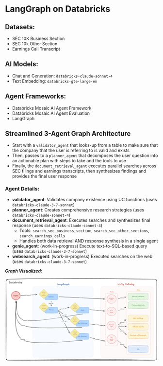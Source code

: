 # LangGraph on Databricks

## Datasets:
* SEC 10K Business Section
* SEC 10k Other Section
* Earnings Call Transcript

## AI Models:
* Chat and Generation: `databricks-claude-sonnet-4`
* Text Embedding: `databricks-gte-large-en`

## Agent Frameworks:
* Databricks Mosaic AI Agent Framework
* Databricks Mosaic AI Agent Evaluation
* LangGraph

## Streamlined 3-Agent Graph Architecture
* Start with a `validator_agent` that looks-up from a table to make sure that the company that the user is referring to is valid and exists
* Then, passes to a `planner_agent` that decomposes the user question into an actionable plan with steps to take and the tools to use
* Finally, the `document_retrieval_agent` executes parallel searches across SEC filings and earnings transcripts, then synthesizes findings and provides the final user response

### Agent Details:
* **validator_agent**: Validates company existence using UC functions (uses `databricks-claude-3-7-sonnet`)
* **planner_agent**: Creates comprehensive research strategies (uses `databricks-claude-sonnet-4`) 
* **document_retrieval_agent**: Executes searches and synthesizes final response (uses `databricks-claude-sonnet-4`)
  * Tools: `search_sec_business_section`, `search_sec_other_sections`, `search_earnings_calls`
  * Handles both data retrieval AND response synthesis in a single agent
* **genie_agent**: (work-in-progress) Execute text-to-SQL-based query (uses `databricks-claude-3-7-sonnet`)
* **websearch_agent**: (work-in-progress) Executed searches on the web (uses `databricks-claude-3-7-sonnet`)

**_Graph Visualized:_**

<img src="./data/multiagent-arch.png" alt="LangGraph Multi-Agent System Visualized" width="1000">